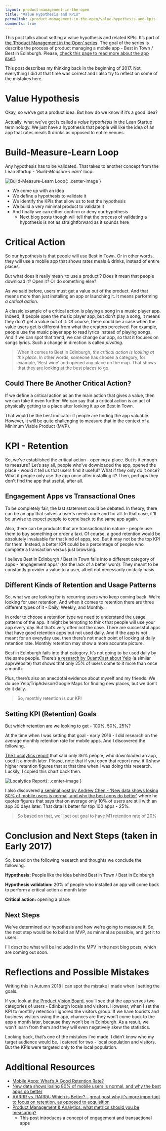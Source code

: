 ```yaml
---
layout: product-management-in-the-open
title: "Value Hypothesis and KPIs"
permalink: /product-management-in-the-open/value-hypothesis-and-kpis
comments: true
---
```


This post talks about setting a value hypothesis and related KPIs. It’s part of [the ‘Product Management in the Open’ series](/product-management-in-the-open). The goal of the series is describe the process of product managing a mobile app - Best in Town / Best in Edinburgh. Please, [check this page to read more about the app itself](/product-management-in-the-open/idea). 

This post describes my thinking back in the beginning of 2017. Not everything I did at that time was correct and I also try to reflect on some of the mistakes here.<!-- more -->

Value Hypothesis
====
Okay, so we’ve got a product idea. But how do we know if it’s a good idea?

Actually, what we've got is called a *value hypothesis* in the Lean Startup terminology. We just have a hypothesis that people will like the idea of an app that rates meals & drinks as opposed to entire venues.

Build-Measure-Learn Loop
====

Any hypothesis has to be validated. That takes to another concept from the Lean Startup - '*Build-Measure-Learn*' loop.

![Build-Measure-Learn Loop](/images/product-management-in-the-open/value-hypothesis/build-measure-learn.jpg){: .center-image }

* We come up with an idea
* We define a hypothesis to validate it
* We identify the KPIs that allow us to test the hypothesis
* We build a very minimal product to validate it
* And finally we can either confirm or deny our hypothesis
  * Next blog posts though will tell that the process of validating a hypothesis is not as straightforward as it sounds here

Critical Action
====

So our hypothesis is that people will use Best in Town. Or in other words, they will use a mobile app that shows rates meals & drinks, instead of entire places. 

But what does it really mean ‘to use a product’? Does it mean that people download it? Open it? Or do something else?

As we said before, users must get a value out of the product. And that means more than just installing an app or launching it. It means performing *a critical action*.

A classic example of a critical action is playing a song in a music player app. Indeed, if people open the music player app, but don’t play a song, it means they don’t get a value out of it. Of course, there could be a case when the value users get is different from what the creators perceived. For example, people use the music player app to read lyrics instead of playing songs. And if we can spot that trend, we can change our app, so that it focuses on songs lyrics. Such a change in direction is called *pivoting*.

>When it comes to Best in Edinburgh, *the critical action is looking at the place*. In other words, someone has chosen a category, for example, ‘Best wine’ and opened any place on the map. That shows that they are looking at the best places to go.

Could There Be Another Critical Action?
----
If we define a critical action as an the main action that gives a value, then we can take it even further. We can say that a critical action is an act of physically getting to a place after looking it up on Best in Town. 

That would be the best indicator if people are finding the app valuable. However, it will be quite challenging to measure that in the context of a Minimum Viable Product (MVP).

KPI - Retention
====
So, we’ve established the critical action - opening a place. But is it enough to measure? Let’s say all, people who’ve downloaded the app, opened the place - would it tell us that users find it useful? What if they only do it once? What if people only use the app once after installing it? Then, perhaps they don't find the app that useful, after all.

Engagement Apps vs Transactional Ones
----
To be completely fair, the last statement could be debated. In theory, there can be an app that solves a user's needs once and for all. In that case, it'll be unwise to expect people to come back to the same app again.

Also, there can be products that are transactional in nature - people use them to buy something or order a taxi. Of course, a good retention would be absolutely invaluable for that kind of apps, too. But it may not be the top KPI for them. Instead, a better KPI could be a percentage of people who complete a transaction versus just browsing. 

I believe Best in Edinburgh / Best in Town falls into a different category of apps - 'engagement apps' (for the lack of a better word). They meant to be constantly provider a value to a user, albeit not necessarily on daily basis. 

Different Kinds of Retention and Usage Patterns
----
So, what we are looking for is recurring users who keep coming back. We’re looking for user retention. And when it comes to retention there are three different types of it - Daily, Weekly, and Monthly.

In order to choose a retention type we need to understand the usage patterns of the app. It might be tempting to think that people will use your app every day. But that’s very often not the case. There are successful apps that have good retention apps but not used daily. And if the app is not meant for an everyday use, then there’s not much point of looking at daily retention rate. Monthly retention may show a more accurate picture.

Best in Edinburgh fails into that category. It’s not going to be used daily by the same people. There’s  [a research by QuantCast about Yelp](https://www.quantcast.com/measure/yelp.com#/engagementCard) (a similar app/website) that shows that only 25% of users come to it more than once a month. 

Plus, there’s also an anecdotal evidence about myself and my friends. We do use Yelp/TripAdvisor/Google Maps for finding new places, but we don’t do it daily.

>So, monthly retention is our KPI

Setting KPI (Retention) Goals
----
But which retention are we looking to get - 100%, 50%, 25%? 

At the time when I was setting that goal - early 2016 - I did research on the average monthly retention rate for mobile apps. And I discovered the following.

[The Localytics report](http://info.localytics.com/blog/mobile-apps-whats-a-good-retention-rate) that said only 36% people, who downloaded an app, used it a month later. Please, note that if you open that report now, it'll show higher retention figures that at that time when I was doing this research. Luckily, I copied this chart back then.

![Localytics Report](/images/product-management-in-the-open/value-hypothesis/localytics-retention-2016.jpg){: .center-image }

I also discovered [a seminal post by Andrew Chen - ‘New data shows losing 80% of mobile users is normal, and why the best apps do better’](https://andrewchen.co/new-data-shows-why-losing-80-of-your-mobile-users-is-normal-and-that-the-best-apps-do-much-better/) where he quotes figures that says that on average only 10% of users are still with an app 30 days later. That data is better for top 100 apps - 25%.

>So based on that, we’ll set out goal to have M1 retention rate of 20%

Conclusion and Next Steps (taken in Early 2017)
====
So, based on the following research and thoughts we conclude the following.

**Hypothesis:** People like the idea behind Best in Town / Best in Edinburgh

**Hypothesis validation:** 20% of people who installed an app will come back to perform a critical action a month later

**Critical action:** opening a place

Next Steps
----

We've determined our hypothesis and how we're going to measure it. So, the next step would be to build an MVP, as minimal as possible, and get it to users.

I'll describe what will be included in the MPV in the next blog posts, which are coming out soon.

Reflections and Possible Mistakes
====
Writing this in Autumn 2018 I can spot the mistake I made when I setting the goals.

If you look at [the Product Vision Board](../idea#product-vision-board), you’ll see that the app serves two categories of users - Edinburgh locals and visitors. However, when I set the KPI to monthly retention I ignored the visitors group. If we have tourists and business visitors using the app, chances are they won’t come back to the app a month later, because they won’t be in Edinburgh. As a result, we won’t learn from them and they will even negatively skew the statistics.

Looking back, that’s one of the mistakes I’ve made. I didn’t know who my target audience would be. I catered for two - local population and visitors. But the KPIs were targeted only to the local population.

Additional Resources
====

* [Mobile Apps: What’s A Good Retention Rate?](https://info.localytics.com/blog/mobile-apps-whats-a-good-retention-rate)
* [New data shows losing 80% of mobile users is normal, and why the best apps do better](https://andrewchen.co/new-data-shows-why-losing-80-of-your-mobile-users-is-normal-and-that-the-best-apps-do-much-better/)
* [AARRR vs. RARRA: Which is Better? - great post why it's more important to focus on retention, as opposed to acquisition](https://clevertap.com/blog/aarrr-metrics-vs-rarra-framework/)
* [Product Management & Analytics: what metrics should you be measuring?](https://medium.com/product-breakdown/product-management-analytics-what-metrics-should-you-be-measuring-241609b1950d)
  * This post introduces a concept of engagement and transactional apps